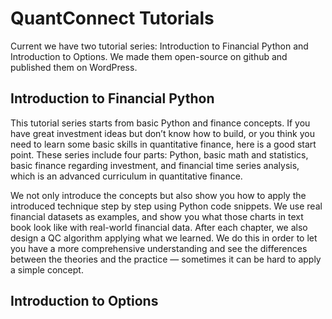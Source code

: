 # QuantConnect Tutorials

Current we have two tutorial series: Introduction to Financial Python and Introduction to Options. We made them open-source on github and published them on WordPress. 

## Introduction to Financial Python
This tutorial series starts from basic Python and finance concepts. If you have great investment ideas but don’t know how to build, or you think you need to learn some basic skills in quantitative finance, here is a good start point. These series include four parts: Python, basic math and statistics, basic finance regarding investment, and financial time series analysis, which is an advanced curriculum in quantitative finance.

We not only introduce the concepts but also show you how to apply the introduced technique step by step using Python code snippets. We use real financial datasets as examples, and show you what those charts in text book look like with real-world financial data. After each chapter, we also design a QC algorithm applying what we learned. We do this in order to let you have a more comprehensive understanding and see the differences between the theories and the practice — sometimes it can be hard to apply a simple concept.

## Introduction to Options


